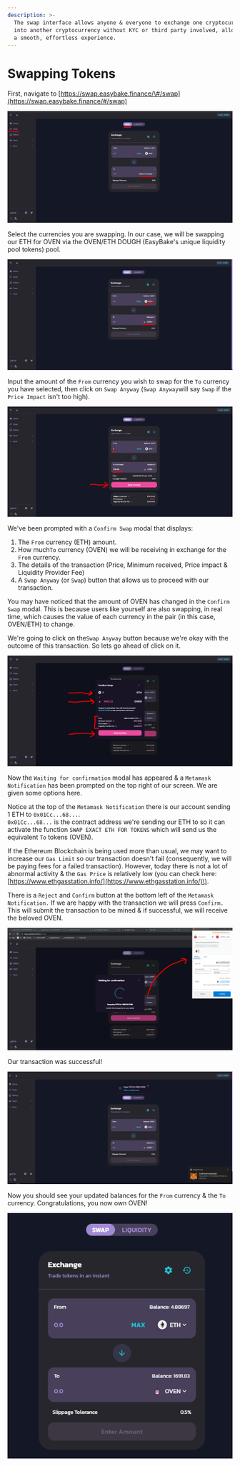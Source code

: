 ```yaml
---
description: >-
  The swap interface allows anyone & everyone to exchange one cryptocurrency
  into another cryptocurrency without KYC or third party involved, allowing for
  a smooth, effortless experience.
---
```


# Swapping Tokens

First, navigate to [https://swap.easybake.finance/\#/swap](https://swap.easybake.finance/#/swap) 

![](../../.gitbook/assets/image%20%2838%29.png)

Select the currencies you are swapping. In our case, we will be swapping our ETH for OVEN via the OVEN/ETH DOUGH \(EasyBake's unique liquidity pool tokens\) pool.

![](../../.gitbook/assets/image%20%2815%29.png)

Input the amount of the `From` currency you wish to swap for the `To` currency you have selected, then click on `Swap Anyway` \(`Swap Anyway`will say `Swap` if the `Price Impact` isn't too high\).

![The little box at the bottom displays the transaction details.](../../.gitbook/assets/image%20%2831%29.png)

We've been prompted with a `Confirm Swap` modal that displays:  
1. The `From` currency \(ETH\) amount.  
2. How much`To` currency \(OVEN\) we will be receiving in exchange for the `From` currency.  
3. The details of the transaction \(Price, Minimum received, Price impact & Liquidity Provider Fee\)  
4. A `Swap Anyway` \(or `Swap`\) button that allows us to proceed with our transaction.  
  
You may have noticed that the amount of OVEN has changed in the `Confirm Swap` modal. This is because users like yourself are also swapping, in real time, which causes the value of each currency in the pair \(in this case, OVEN/ETH\) to change.   
  
We're going to click on the`Swap Anyway` button because we're okay with the outcome of this transaction. So lets go ahead of click on it.

![](../../.gitbook/assets/image%20%2817%29.png)

Now the `Waiting for confirmation` modal has appeared & a `Metamask Notification` has been prompted on the top right of our screen. We are given some options here.   
  
Notice at the top of the `Metamask Notification` there is our account sending 1 ETH to `0x01Cc...68...`.   
`0x01Cc...68...` is the contract address we're sending our ETH to so it can activate the function `SWAP EXACT ETH FOR TOKENS` which will send us the equivalent `To` tokens \(OVEN\).   
  
If the Ethereum Blockchain is being used more than usual, we may want to increase our `Gas Limit` so our transaction doesn't fail \(consequently, we will be paying fees for a failed transaction\). However, today there is not a lot of abnormal activity & the `Gas Price` is relatively low \(you can check here: [https://www.ethgasstation.info/](https://www.ethgasstation.info/)\).   
  
There is a `Reject` and `Confirm` button at the bottom left of the `Metamask Notification.` If we are happy with the transaction we will press `Confirm.` This will submit the transaction to be mined & if successful, we will receive the beloved OVEN.  


![](../../.gitbook/assets/image%20%2845%29.png)

Our transaction was successful!

![](../../.gitbook/assets/image%20%2826%29.png)

Now you should see your updated balances for the `From` currency & the `To` currency. Congratulations, you now own OVEN!

![](../../.gitbook/assets/image%20%2822%29.png)

